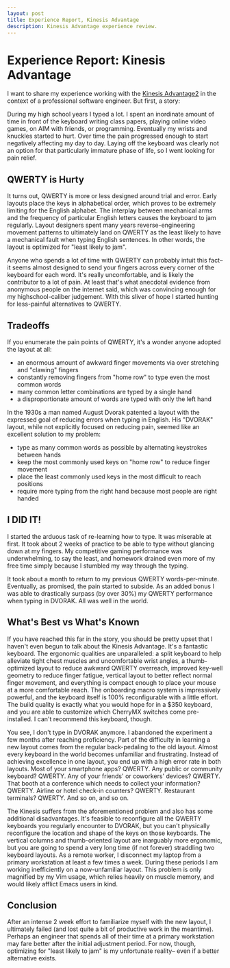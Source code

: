 ```yaml
---
layout: post
title: Experience Report, Kinesis Advantage
description: Kinesis Advantage experience review.
---
```


# Experience Report: Kinesis Advantage

I want to share my experience working with the [Kinesis Advantage2](
https://kinesis-ergo.com/shop/advantage2/) in the context of a professional
software engineer. But first, a story:

During my high school years I typed a lot. I spent an inordinate amount of time
in front of the keyboard writing class papers, playing online video games, on
AIM with friends, or programming. Eventually my wrists and knuckles started to
hurt.  Over time the pain progressed enough to start negatively affecting my day
to day. Laying off the keyboard was clearly not an option for that particularly
immature phase of life, so I went looking for pain relief.

## QWERTY is Hurty

It turns out, QWERTY is more or less designed around trial and error. Early
layouts place the keys in alphabetical order, which proves to be extremely
limiting for the English alphabet. The interplay between mechanical arms and the
frequency of particular English letters causes the keyboard to jam regularly.
Layout designers spent many years reverse-engineering movement patterns to
ultimately land on QWERTY as the least likely to have a mechanical fault when
typing English sentences. In other words, the layout is optimized for "least
likely to jam".

Anyone who spends a lot of time with QWERTY can probably intuit this fact– it
seems almost designed to send your fingers across every corner of the keyboard
for each word. It's really uncomfortable, and is likely the contributor to a lot
of pain. At least that's what anecdotal evidence from anonymous people on the
internet said, which was convincing enough for my highschool-caliber judgement.
With this sliver of hope I started hunting for less-painful alternatives to
QWERTY.

## Tradeoffs

If you enumerate the pain points of QWERTY, it's a wonder anyone adopted the
layout at all:

- an enormous amount of awkward finger movements via over stretching and
  "clawing" fingers
- constantly removing fingers from "home row" to type even the most common words
- many common letter combinations are typed by a single hand
- a disproportionate amount of words are typed with only the left hand

In the 1930s a man named August Dvorak patented a layout with the expressed goal
of reducing errors when typing in English. His "DVORAK" layout, while not
explicitly focused on reducing pain, seemed like an excellent solution to my
problem:

- type as many common words as possible by alternating keystrokes between hands
- keep the most commonly used keys on "home row" to reduce finger movement
- place the least commonly used keys in the most difficult to reach positions
- require more typing from the right hand because most people are right handed


## I DID IT!

I started the arduous task of re-learning how to type. It was miserable at
first. It took about 2 weeks of practice to be able to type without glancing
down at my fingers. My competitive gaming performance was underwhelming, to say
the least, and homework drained even more of my free time simply because I
stumbled my way through the typing.

It took about a month to return to my previous QWERTY words-per-minute.
Eventually, as promised, the pain started to subside. As an added bonus I was
able to drastically surpass (by over 30%) my QWERTY performance when typing in
DVORAK. All was well in the world.

## What's Best vs What's Known

If you have reached this far in the story, you should be pretty upset that I
haven't even begun to talk about the Kinesis Advantage. It's a fantastic
keyboard. The ergonomic qualities are unparalleled: a split keyboard to help
alleviate tight chest muscles and uncomfortable wrist angles, a thumb-optimized
layout to reduce awkward QWERTY overreach, improved key-well geometry to reduce
finger fatigue, vertical layout to better reflect normal finger movement, and
everything is compact enough to place your mouse at a more comfortable reach.
The onboarding macro system is impressively powerful, and the keyboard itself is
100% reconfigurable with a little effort. The build quality is exactly what you
would hope for in a $350 keyboard, and you are able to customize which CherryMX
switches come pre-installed. I can't recommend this keyboard, though.

You see, I don't type in DVORAK anymore. I abandoned the experiment a few months
after reaching proficiency. Part of the difficulty in learning a new layout
comes from the regular back-pedaling to the old layout. Almost every keyboard in
the world becomes unfamiliar and frustrating. Instead of achieving excellence in
one layout, you end up with a high error rate in both layouts. Most of your
smartphone apps? QWERTY. Any public or community keyboard? QWERTY. Any of your
friends' or coworkers' devices? QWERTY. That booth at a conference which needs
to collect your information? QWERTY. Airline or hotel check-in counters? QWERTY.
Restaurant terminals? QWERTY. And so on, and so on.

The Kinesis suffers from the aforementioned problem and also has some additional
disadvantages. It's feasible to reconfigure all the QWERTY keyboards you
regularly encounter to DVORAK, but you can't physically reconfigure the location
and shape of the keys on those keyboards. The vertical columns and
thumb-oriented layout are inarguably more ergonomic, but you are going to spend
a very long time (if not forever) straddling two keyboard layouts. As a remote
worker, I disconnect my laptop from a primary workstation at least a few times a
week. During these periods I am working inefficiently on a now-unfamiliar
layout. This problem is only magnified by my Vim usage, which relies heavily on
muscle memory, and would likely afflict Emacs users in kind.

## Conclusion

After an intense 2 week effort to familiarize myself with the new layout, I
ultimately failed (and lost quite a bit of productive work in the meantime).
Perhaps an engineer that spends all of their time at a primary workstation may
fare better after the initial adjustment period. For now, though, optimizing for
"least likely to jam" is my unfortunate reality– even if a better alternative
exists.
